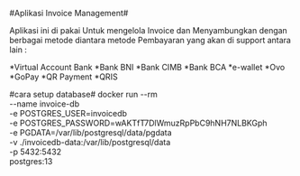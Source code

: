 #Aplikasi Invoice Management#

Aplikasi ini di pakai Untuk mengelola Invoice dan Menyambungkan dengan berbagai metode 
diantara metode Pembayaran yang akan di support antara lain :

*Virtual Account Bank
    *Bank BNI
    *Bank CIMB
    *Bank BCA
*e-wallet 
    *Ovo
    *GoPay
*QR Payment
    *QRIS

#cara setup database#
docker run --rm \
--name invoice-db \
-e POSTGRES_USER=invoicedb \
-e POSTGRES_PASSWORD=wAKTfT7DlWmuzRpPbC9hNH7NLBKGph \
-e PGDATA=/var/lib/postgresql/data/pgdata \
-v ./invoicedb-data:/var/lib/postgresql/data \
-p 5432:5432 \
postgres:13



